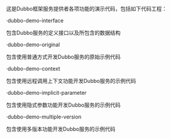 
这是Dubbo框架服务提供者各项功能的演示代码，包括如下代码工程：

·dubbo-demo-interface

包含Dubbo服务的定义接口以及所包含的数据结构

·dubbo-demo-original

包含使用普通方式开发Dubbo服务的原始示例代码

·dubbo-demo-context

包含使用远程调用上下文功能开发Dubbo服务的示例代码

·dubbo-demo-implicit-parameter

包含使用隐式参数功能开发Dubbo服务的示例代码

·dubbo-demo-multiple-version

包含使用多版本功能开发Dubbo服务的示例代码
